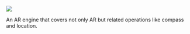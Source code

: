 [![](http://appunta.com/wp-content/mycontent/appunta.jpg)](http://www.appunta.com)

An AR engine that covers not only AR but related operations like compass and location.
